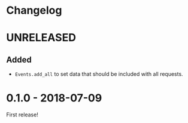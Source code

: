Changelog
=========

# UNRELEASED

## Added
- `Events.add_all` to set data that should be included with all requests.

# 0.1.0 - 2018-07-09

First release!

